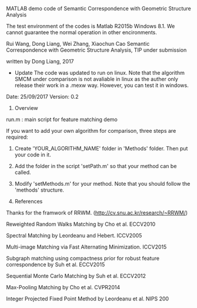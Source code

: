 MATLAB demo code of Semantic Correspondence with Geometric Structure Analysis

The test environment of the codes is Matlab R2015b Windows 8.1. We cannot guarantee the normal operation in other encironments. 

Rui Wang, Dong Liang, Wei Zhang, Xiaochun Cao
Semantic Correspondence with Geometric Structure Analysis,
TIP under submission

written by Dong Liang, 2017

* Update
	The code was updated to run on linux.
	Note that the algorithm SMCM under comparison is not avaliable in linux as the auther only release their work in a .mexw way. However, you can test it in windows.

Date: 25/09/2017
Version: 0.2

1. Overview

run.m   : main script for feature matching demo

If you want to add your own algorithm for comparison, three steps are required:
1. Create 'YOUR_ALGORITHM_NAME' folder in 'Methods' folder. Then put your code in it.
2. Add the folder in the script 'setPath.m' so that your method can be called.
3. Modify 'setMethods.m' for your method. Note that you should follow the 'methods' structure. 


2. References

Thanks for the framwork of RRWM. (http://cv.snu.ac.kr/research/~RRWM/)

Reweighted Random Walks Matching by Cho et al. ECCV2010

Spectral Matching by Leordeanu and Hebert. ICCV2005

Multi-image Matching via Fast Alternating Minimization. ICCV2015

Subgraph matching using compactness prior for robust feature correspondence by Suh et al. ECCV2015

Sequential Monte Carlo Matching by Suh et al. ECCV2012

Max-Pooling Matching by Cho et al. CVPR2014

Integer Projected Fixed Point Method by Leordeanu et al. NIPS 200

